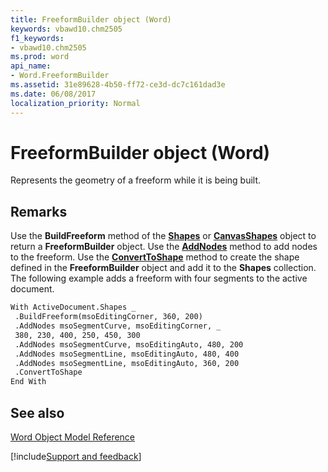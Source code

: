 ```yaml
---
title: FreeformBuilder object (Word)
keywords: vbawd10.chm2505
f1_keywords:
- vbawd10.chm2505
ms.prod: word
api_name:
- Word.FreeformBuilder
ms.assetid: 31e89628-4b50-ff72-ce3d-dc7c161dad3e
ms.date: 06/08/2017
localization_priority: Normal
---
```



# FreeformBuilder object (Word)

Represents the geometry of a freeform while it is being built.


## Remarks

Use the  **BuildFreeform** method of the **[Shapes](Word.shapes.md)** or **[CanvasShapes](Word.CanvasShapes.md)** object to return a **FreeformBuilder** object. Use the **[AddNodes](Word.FreeformBuilder.AddNodes.md)** method to add nodes to the freeform. Use the **[ConvertToShape](Word.FreeformBuilder.ConvertToShape.md)** method to create the shape defined in the **FreeformBuilder** object and add it to the **Shapes** collection. The following example adds a freeform with four segments to the active document.


```vb
With ActiveDocument.Shapes _ 
 .BuildFreeform(msoEditingCorner, 360, 200) 
 .AddNodes msoSegmentCurve, msoEditingCorner, _ 
 380, 230, 400, 250, 450, 300 
 .AddNodes msoSegmentCurve, msoEditingAuto, 480, 200 
 .AddNodes msoSegmentLine, msoEditingAuto, 480, 400 
 .AddNodes msoSegmentLine, msoEditingAuto, 360, 200 
 .ConvertToShape 
End With
```


## See also


[Word Object Model Reference](overview/Word/object-model.md)

[!include[Support and feedback](~/includes/feedback-boilerplate.md)]